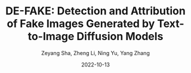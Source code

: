 ---
title: "DE-FAKE: Detection and Attribution of Fake Images Generated by Text-to-Image Diffusion Models"
author: "Zeyang Sha, Zheng Li, Ning Yu, Yang Zhang"
collection: publications
permalink: 2022-10-13-https://arxiv.org/abs/2210.06998
date: 2022-10-13
venue: ' arxiv'
---